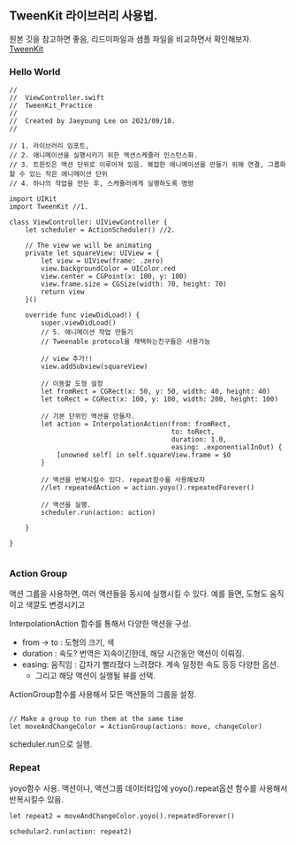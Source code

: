 ## TweenKit 라이브러리 사용법.
원본 깃을 참고하면 좋음, 리드미파일과 샘플 파일을 비교하면서 확인해보자.
[TweenKit](https://github.com/SteveBarnegren/TweenKit)

### Hello World
```
//
//  ViewController.swift
//  TweenKit_Practice
//
//  Created by Jaeyoung Lee on 2021/09/10.
//

// 1. 라이브러리 임포트,
// 2. 애니메이션을 실행시키기 위한 액션스케줄러 인스턴스화.
// 3. 트윈킷은 액션 단위로 이루어져 있음. 복잡한 애니메이션을 만들기 위해 연결, 그룹화할 수 있는 작은 애니메이션 단위
// 4. 하나의 작업을 만든 후, 스케쥴러에게 실행하도록 명령

import UIKit
import TweenKit //1.

class ViewController: UIViewController {
    let scheduler = ActionScheduler() //2.
    
    // The view we will be animating
    private let squareView: UIView = {
        let view = UIView(frame: .zero)
        view.backgroundColor = UIColor.red
        view.center = CGPoint(x: 100, y: 100)
        view.frame.size = CGSize(width: 70, height: 70)
        return view
    }()

    override func viewDidLoad() {
        super.viewDidLoad()
        // 5. 애니메이션 작업 만들기
        // Tweenable protocol을 채택하는친구들은 사용가능

        // view 추가!!
        view.addSubview(squareView)
        
        // 이동할 도형 설정
        let fromRect = CGRect(x: 50, y: 50, width: 40, height: 40)
        let toRect = CGRect(x: 100, y: 100, width: 200, height: 100)
                
        // 기본 단위인 액션을 만들자.
        let action = InterpolationAction(from: fromRect,
                                         to: toRect,
                                         duration: 1.0,
                                         easing: .exponentialInOut) {
            [unowned self] in self.squareView.frame = $0
        }
        
        // 액션을 반복시킬수 있다. repeat함수를 사용해보자
        //let repeatedAction = action.yoyo().repeatedForever()
            
        // 액션을 실행.
        scheduler.run(action: action)

    }

}


```
### Action Group
액션 그룹을 사용하면, 여러 액션들을 동시에 실행시킬 수 있다.
예를 들면, 도형도 움직이고 색깔도 변경시키고

InterpolationAction 함수를 통해서 다양한 액션을 구성.
- from -> to : 도형의 크기, 색
- duration : 속도? 번역은 지속이긴한데, 해당 시간동안 액션이 이뤄짐.
- easing: 움직임 : 갑자기 빨라졌다 느려졌다. 계속 일정한 속도 등등 다양한 옵션.
  - 그리고 해당 액션이 실행될 뷰를 선택.

ActionGroup함수를 사용해서 모든 액션들의 그룹을 설정.
```

// Make a group to run them at the same time
let moveAndChangeColor = ActionGroup(actions: move, changeColor)

```
scheduler.run으로 실행.

### Repeat
yoyo함수 사용.
액션이나, 액션그룹 데이터타입에 yoyo().repeat옵션 함수를 사용해서 반복시킬수 있음.
```
let repeat2 = moveAndChangeColor.yoyo().repeatedForever()

schedular2.run(action: repeat2)
```
